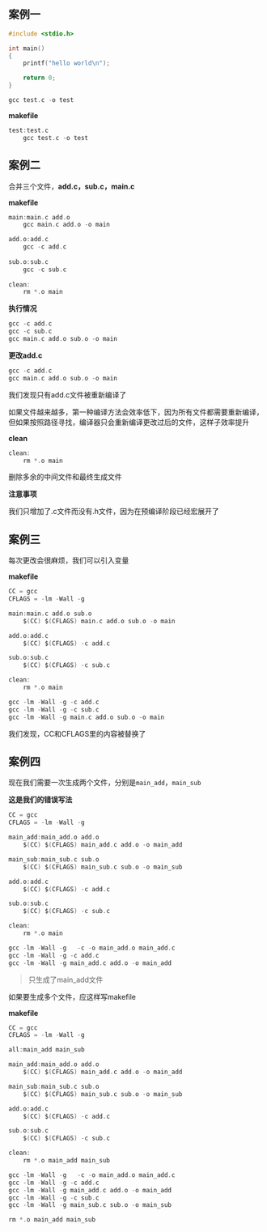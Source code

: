 ## 案例一

```C
#include <stdio.h>

int main()
{
    printf("hello world\n");

    return 0;
}
```

```C
gcc test.c -o test
```

**makefile**

```C
test:test.c
	gcc test.c -o test
```

## 案例二

合并三个文件，**add.c，sub.c，main.c**

**makefile**

```C
main:main.c add.o
	gcc main.c add.o -o main

add.o:add.c
	gcc -c add.c
    
sub.o:sub.c	
    gcc -c sub.c
    
clean: 
	rm *.o main
```

**执行情况**

```C
gcc -c add.c
gcc -c sub.c
gcc main.c add.o sub.o -o main
```

**更改add.c**

```C
gcc -c add.c
gcc main.c add.o sub.o -o main
```

我们发现只有add.c文件被重新编译了

如果文件越来越多，第一种编译方法会效率低下，因为所有文件都需要重新编译，但如果按照路径寻找，编译器只会重新编译更改过后的文件，这样子效率提升

**clean**

```c
clean: 
	rm *.o main
```

删除多余的中间文件和最终生成文件

**注意事项**

我们只增加了.c文件而没有.h文件，因为在预编译阶段已经宏展开了

## 案例三

每次更改会很麻烦，我们可以引入变量

**makefile**

```C
CC = gcc
CFLAGS = -lm -Wall -g

main:main.c add.o sub.o
	$(CC) $(CFLAGS) main.c add.o sub.o -o main

add.o:add.c
	$(CC) $(CFLAGS) -c add.c

sub.o:sub.c
	$(CC) $(CFLAGS) -c sub.c

clean: 
	rm *.o main
```

```C
gcc -lm -Wall -g -c add.c
gcc -lm -Wall -g -c sub.c
gcc -lm -Wall -g main.c add.o sub.o -o main
```

我们发现，CC和CFLAGS里的内容被替换了

## 案例四

现在我们需要一次生成两个文件，分别是`main_add`，`main_sub`

**这是我们的错误写法**

```C
CC = gcc
CFLAGS = -lm -Wall -g

main_add:main_add.o add.o 
	$(CC) $(CFLAGS) main_add.c add.o -o main_add

main_sub:main_sub.c sub.o
	$(CC) $(CFLAGS) main_sub.c sub.o -o main_sub

add.o:add.c
	$(CC) $(CFLAGS) -c add.c

sub.o:sub.c
	$(CC) $(CFLAGS) -c sub.c

clean: 
	rm *.o main
```

```C
gcc -lm -Wall -g   -c -o main_add.o main_add.c
gcc -lm -Wall -g -c add.c
gcc -lm -Wall -g main_add.c add.o -o main_add
```

> 只生成了main_add文件

如果要生成多个文件，应这样写makefile

**makefile**

```C
CC = gcc
CFLAGS = -lm -Wall -g

all:main_add main_sub

main_add:main_add.o add.o 
	$(CC) $(CFLAGS) main_add.c add.o -o main_add

main_sub:main_sub.c sub.o
	$(CC) $(CFLAGS) main_sub.c sub.o -o main_sub

add.o:add.c
	$(CC) $(CFLAGS) -c add.c

sub.o:sub.c
	$(CC) $(CFLAGS) -c sub.c

clean: 
	rm *.o main_add main_sub
```

```C
gcc -lm -Wall -g   -c -o main_add.o main_add.c
gcc -lm -Wall -g -c add.c
gcc -lm -Wall -g main_add.c add.o -o main_add
gcc -lm -Wall -g -c sub.c
gcc -lm -Wall -g main_sub.c sub.o -o main_sub
```

```C
rm *.o main_add main_sub
```

